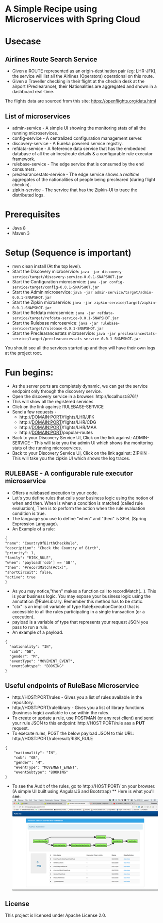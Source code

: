 # A Simple Recipe using Microservices with Spring Cloud

# Usecase

## Airlines Route Search Service

* Given a ROUTE represented as an origin-destination pair (eg: LHR-JFK), the service will list all the Airlines (Operators) operational on this route.
* Given a Traveller checking in their flight at the checkin desk at the airport (Preclearance), their Nationalities are aggregated and shown in a dashboard real-time.

The flights data are sourced from this site:  https://openflights.org/data.html

## List of microservices
* admin-service - A simple UI showing the monitoring stats of all the running microservices.
* config-service - A centralized configuration management server.
* discovery-service - A Eureka powered service registry.
* refdata-service - A Reference data service that has the embedded database of all the airlines/route details & a configurable rule executor framework.
* rulebase-service - The edge service that is consumed by the end consumers.
* preclearancestats-service - The edge service shows a *realtime* aggregates of the nationalities of people being precleared (during flight checkin).
* zipkin-service - The service that has the Zipkin-UI to trace the distributed logs.


# Prerequisites
* Java 8
* Maven 3

# Setup (Sequence is important)
* mvn clean install (At the top level).
* Start the Discovery microservice: ```java -jar discovery-service/target/discovery-service-0.0.1-SNAPSHOT.jar```
* Start the Configuration microservice: ```java -jar config-service/target/config-0.0.1-SNAPSHOT.jar```
* Start the Admin microservice: ```java -jar admin-service/target/admin-0.0.1-SNAPSHOT.jar```
* Start the Zipkin microservice: ```java -jar zipkin-service/target/zipkin-0.0.1-SNAPSHOT.jar```
* Start the Refdata microservice: ```java -jar refdata-service/target/refdata-service-0.0.1-SNAPSHOT.jar```
* Start the Rulebase microservice: ```java -jar rulebase-service/target/rulebase-0.0.1-SNAPSHOT.jar```
* Start the Preclearancestats microservice: ```java -jar preclearancestats-service/target/preclearancestats-service-0.0.1-SNAPSHOT.jar```

You should see all the services started up and they will have their own logs at the project root.

# Fun begins:
* As the server ports are completely dynamic, we can get the service endpoint only through the discovery service.
* Open the discovery service in a browser:  http://localhost:8761/
* This will show all the registered services.
* Click on the link against:  RULEBASE-SERVICE
* Send a few requests -
    * http://<DOMAIN:PORT>/flights/LHR/JFK
    * http://<DOMAIN:PORT>/flights/LHR/CDG
    * http://<DOMAIN:PORT>/flights/LHR/MAA
    * http://<DOMAIN:PORT>/popular-routes
* Back to your Discovery Service UI, Click on the link against:  ADMIN-SERVICE - This will take you the admin UI which shows the monitoring stats of the running microservices.
* Back to your Discovery Service UI, Click on the link against:  ZIPKIN - This will take you the zipkin UI which shows the log traces.

## RULEBASE - A configurable rule executor microservice
* Offers a rulebased execution to your code.
* Let's you define rules that calls your business logic using the notion of when and then. When is when a condition is matched (called rule evaluation), Then is to perform the action when the rule evaluation condition is true.
* The language you use to define "when" and "then" is SPeL (Spring Expression Language).
* An Example of a rule:
```
{
"name": "CountryOfBirthCheckRule",
"description": "Check the Country of Birth",
"priority": 1,
"family": "RISK_RULE",
"when": "payload['cob'] == 'GB'",
"then": "#recordMatch(#ctx)",
"shortCircuit": false,
"active": true
}
```
* As you may notice,"then" makes a function call to recordMatch(...). This is your business logic. You may expose your business logic using the annotation @RuleLibrary. Remember this method has to be static.
* "ctx" is an implicit variable of type RuleExecutionContext that is accessible to all the rules participating in a single transaction (or a execution).
* payload is a variable of type that represents your request JSON you pass to run a rule.
* An example of a payload.
```
{
  "nationality": "IN",
  "cob": "GB",
  "gender": "M",
  "eventType": "MOVEMENT_EVENT",
  "eventSubtype": "BOOKING"
}
```

## Useful endpoints of RuleBase Microservice
* http://HOST:PORT/rules - Gives you a list of rules available in the repository.
* http://HOST:PORT/rulelibrary - Gives you a list of library functions (business logic) available to use within the rules.
* To create or update a rule, use POSTMAN (or any rest client) and send your rule JSON to this endpoint: http://HOST:PORT/rule aas a **PUT** request.
* To execute rules, POST the below payload JSON to this URL: http://HOST:PORT/ruleresult/RISK_RULE
```
{
	"nationality": "IN",
	"cob": "GB",
	"gender": "M",
	"eventType": "MOVEMENT_EVENT",
	"eventSubtype": "BOOKING"
}
```
* To see the Audit of the rules, go to http://HOST:PORT/ on your browser. (A simple UI built using AngularJS and Bootstrap)
** Here is what you'll see:
![Rule audit](rule_audit.png?raw=true "Rule Audit ")







## License

This project is licensed under Apache License 2.0.
